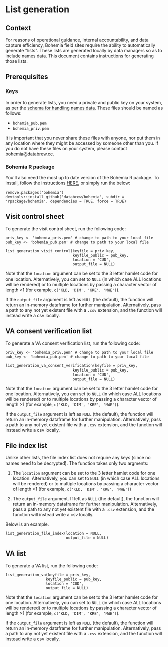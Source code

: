 # List generation

## Context 

For reasons of operational guidance, internal accountability, and data capture efficiency, Bohemia field sites require the ability to automatically generate "lists". These lists are generated locally by data managers so as to include names data. This document contains instructions for generating those lists.


## Prerequisites

### Keys

In order to generate lists, you need a private and public key on your system, as per the [schema for handling names data](https://github.com/databrew/bohemia/blob/master/misc/handling_names.md). These files should be named as follows:

- `bohemia_pub.pem`
- `bohemia_priv.pem`

It is important that you never share these files with anyone, nor put them in any location where they might be accessed by someone other than you. If you do not have these files on your system, please contact bohemia@databrew.cc.

### Bohemia R package

You'll also need the most up to date version of the Bohemia R package. To install, follow the instructions [HERE](https://github.com/databrew/bohemia/tree/master/rpackage/bohemia#bohemia-the-r-package-of-the-bohemia-project), or simply run the below:

```
remove.packages('bohemia')
devtools::install_github('databrew/bohemia', subdir = 'rpackage/bohemia', dependencies = TRUE, force = TRUE)
```

## Visit control sheet

To generate the visit control sheet, run the following code:

```
priv_key <- 'bohemia_priv.pem' # change to path to your local file
pub_key <- 'bohemia_pub.pem' # change to path to your local file

list_generation_visit_control(keyfile = priv_key,
                              keyfile_public = pub_key,
                              location = 'CUD',
                              output_file = NULL)
```

Note that the `location` argument can be set to the 3 letter hamlet code for one location. Alternatively, you can set to `NULL` (in which case ALL locations will be rendered) or to multiple locations by passing a character vector of length >1 (for example, `c('KLD, 'DIM', 'KRE', 'NWE')`).

If the `output_file` argument is left as `NULL` (the default), the function will return an in-memory dataframe for further manipulation. Alternatively, pass a path to any not yet existent file with a `.csv` extension, and the function will instead write a csv locally.

## VA consent verification list

To generate a VA consent verification list, run the following code:

```
priv_key <- 'bohemia_priv.pem' # change to path to your local file
pub_key <- 'bohemia_pub.pem' # change to path to your local file

list_generation_va_consent_verification(keyfile = priv_key,
                              keyfile_public = pub_key,
                              location = 'CUD',
                              output_file = NULL)
```

Note that the `location` argument can be set to the 3 letter hamlet code for one location. Alternatively, you can set to `NULL` (in which case ALL locations will be rendered) or to multiple locations by passing a character vector of length >1 (for example, `c('KLD, 'DIM', 'KRE', 'NWE')`).

If the `output_file` argument is left as `NULL` (the default), the function will return an in-memory dataframe for further manipulation. Alternatively, pass a path to any not yet existent file with a `.csv` extension, and the function will instead write a csv locally.


## File index list

Unlike other lists, the file index list does not require any keys (since no names need to be decrypted). The function takes only two argments:

1. The `location` argument can be set to the 3 letter hamlet code for one location. Alternatively, you can set to `NULL` (in which case ALL locations will be rendered) or to multiple locations by passing a character vector of length >1 (for example, `c('KLD, 'DIM', 'KRE', 'NWE')`)

2. The `output_file` argument. If left as `NULL` (the default), the function will return an in-memory dataframe for further manipulation. Alternatively, pass a path to any not yet existent file with a `.csv` extension, and the function will instead write a csv locally.

Below is an example.

```
list_generation_file_index(location = NULL,
                           output_file = NULL)
```

## VA list

To generate a VA list, run the following code:


```
list_generation_va(keyfile = priv_key,
                  keyfile_public = pub_key,
                  location = 'CUD',
                  output_file = NULL)
```

Note that the `location` argument can be set to the 3 letter hamlet code for one location. Alternatively, you can set to `NULL` (in which case ALL locations will be rendered) or to multiple locations by passing a character vector of length >1 (for example, `c('KLD, 'DIM', 'KRE', 'NWE')`).

If the `output_file` argument is left as `NULL` (the default), the function will return an in-memory dataframe for further manipulation. Alternatively, pass a path to any not yet existent file with a `.csv` extension, and the function will instead write a csv locally.